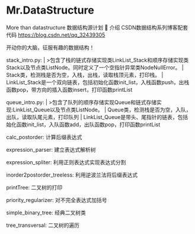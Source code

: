 # Mr.DataStructure
More than datastructure
数据结构源计划
🤣
介绍
CSDN数据结构系列博客配套代码 https://blog.csdn.net/qq_32439305

开动你的大脑，征服有趣的数据结构！

stack_intro.py: | >包含了栈的链式存储实现类LinkList_Stack和顺序存储实现类Stack以及节点类ListNode。同时定义了一个空指针异常类NodeNullError。 | Stack类，检测栈是否为空，入栈，出栈，读取栈顶元素，打印栈。 | LinkList_Stack是一个双向链表，包括初始化函数init_list，入栈函数push，出栈函数pop，带方向的插入函数insert，打印函数printList

queue_intro.py: | >包含了队列的顺序存储实现Queue和链式存储实现:LinkList_Queue以及节点类ListNode。 | Queue类，检测栈是否为空，入队，出队，读取队尾元素，打印队列 | LinkList_Queue是带头、尾指针的链表，包括始化函数init_list，入队函数add，出队函数pop，打印函数printList

calc_postorder: 计算后缀表达式

expression_parser: 建立表达式解析树

expression_spliter: 利用正则表达式实现表达式分割

inorder2postorder_treeless: 利用逆波兰法将后缀表达式

printTree: 二叉树的打印

priority_regularizer: 对不完全表达式加括号

simple_binary_tree: 经典二叉树类

tree_transversal: 二叉树的遍历
